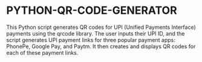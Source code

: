 # PYTHON-QR-CODE-GENERATOR
This Python script generates QR codes for UPI (Unified Payments Interface) payments using the qrcode library. The user inputs their UPI ID, and the script generates UPI payment links for three popular payment apps: PhonePe, Google Pay, and Paytm. It then creates and displays QR codes for each of these payment links.
